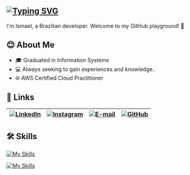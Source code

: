 ## [![Typing SVG](https://readme-typing-svg.demolab.com?font=Fira+Code&pause=1000&color=000000&random=false&width=435&lines=Hello%2C+world!+%F0%9F%91%8B)](https://git.io/typing-svg)

I'm Ismael, a Brazilian developer. Welcome to my GitHub playground! 🚀

## 😊 About Me

- 🎓 Graduated in Information Systems
- 💻 Always seeking to gain experiences and knowledge..
- 🌐 AWS Certified Cloud Practitioner

## 🔗 Links

| [![LinkedIn](https://img.shields.io/badge/LinkedIn-0077B5?style=for-the-badge&logo=linkedin&logoColor=white)](https://www.linkedin.com/in/ismaelkentenich) | [![Instagram](https://img.shields.io/badge/-Instagram-%23E4405F?style=for-the-badge&logo=instagram&logoColor=white)](https://www.instagram.com/ismaelkentenich/) | [![E-mail](https://img.shields.io/badge/-Email-000?style=for-the-badge&logo=microsoft-outlook&logoColor=007BFF)](mailto:ismaelkentenichm@gmail.com) | [![GitHub](https://img.shields.io/badge/GitHub-100000?style=for-the-badge&logo=github&logoColor=white)](https://github.com/ismaelkentenich) |
|---|---|---|---|

## 🛠 Skills

[![My Skills](https://skillicons.dev/icons?i=cpp,bootstrap,html,css,js,ts,py,react)](https://skillicons.dev)

[![My Skills](https://skillicons.dev/icons?i=git,github,vscode,ps,figma)](https://skillicons.dev)

